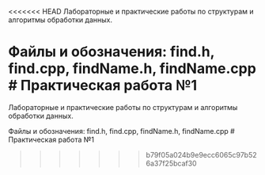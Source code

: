 <<<<<<< HEAD
Лабораторные и практические работы по структурам и алгоритмы обработки данных.

Файлы и обозначения: find.h, find.cpp, findName.h, findName.cpp # Практическая работа №1
=======
Лабораторные и практические работы по структурам и алгоритмы обработки данных.        

Файлы и обозначения:
find.h, find.cpp, findName.h, findName.cpp # Практическая работа №1
>>>>>>> b79f05a024b9e9ecc6065c97b526a37f25bcaf30
